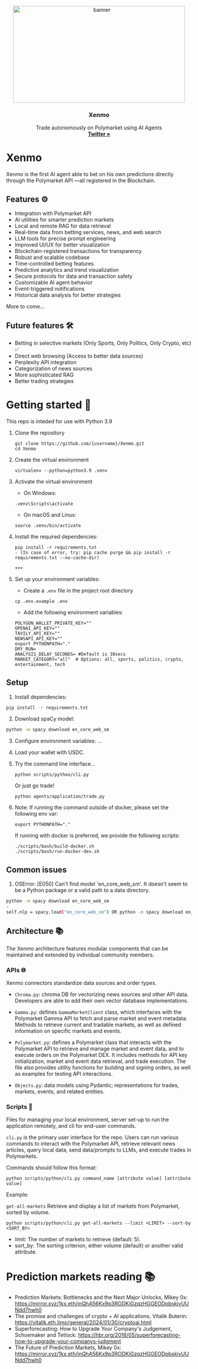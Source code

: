 <!-- PROJECT LOGO -->
<br />
<div align="center">
  <a href="https://github.com/polymarket/agents">
    <img src="public/0110(1)/0110(1).gif" alt="banner" width="466" height="262">
  </a>

<h3 align="center">Xenmo</h3>

  <p align="center">
    Trade autonomously on Polymarket using AI Agents
    <br />
    <a href="https://twitter.com/Xenmo_ai"><strong>Twitter »</strong></a>
  </p>
</div>


<!-- CONTENT -->
# Xenmo

Xenmo is the first AI agent able to bet on his own predictions directly through the Polymarket API —all registered in the Blockchain.


## Features ⚙️

- Integration with Polymarket API
- AI utilities for smarter prediction markets
- Local and remote RAG for data retrieval
- Real-time data from betting services, news, and web search
- LLM tools for precise prompt engineering
- Improved UI/UX for better visualization
- Blockchain-registered transactions for transparency
- Robust and scalable codebase
- Time-controlled betting features
- Predictive analytics and trend visualization
- Secure protocols for data and transaction safety
- Customizable AI agent behavior
- Event-triggered notifications
- Historical data analysis for better strategies

More to come...

## Future features 🛠️

- Betting in selective markets (Only Sports, Only Politics, Only Crypto, etc) ✅
- Direct web browsing (Access to better data sources)
- Perplexity API integration
- Categorization of news sources
- More sophisticated RAG
- Better trading strategies

# Getting started 🚀

This repo is inteded for use with Python 3.9

1. Clone the repository

   ```
   git clone https://github.com/{username}/Xenmo.git
   cd Xenmo
   ```

2. Create the virtual environment

   ```
   virtualenv --python=python3.9 .venv
   ```

3. Activate the virtual environment

   - On Windows:

   ```
   .venv\Scripts\activate
   ```

   - On macOS and Linux:

   ```
   source .venv/bin/activate
   ```

4. Install the required dependencies:

   ```
   pip install -r requirements.txt
   - (In case of error, try: pip cache purge && pip install -r requirements.txt --no-cache-dir)

   +++

   ```
5. Set up your environment variables:

   - Create a `.env` file in the project root directory

   ```
   cp .env.example .env
   ```

   - Add the following environment variables:

   ```
   POLYGON_WALLET_PRIVATE_KEY=""
   OPENAI_API_KEY=""
   TAVILY_API_KEY=""
   NEWSAPI_API_KEY=""
   export PYTHONPATH="."
   DRY_RUN=
   ANALYSIS_DELAY_SECONDS= #Default is 30secs
   MARKET_CATEGORY="all"  # Options: all, sports, politics, crypto, entertainment, tech
   ```

## Setup

1. Install dependencies:
```bash
pip install -r requirements.txt
```

2. Download spaCy model:
```bash
python -m spacy download en_core_web_sm
```

3. Configure environment variables:
...

4. Load your wallet with USDC.

5. Try the command line interface...

   ```
   python scripts/python/cli.py
   ```

   Or just go trade! 

   ```
   python agents/application/trade.py
   ```

6. Note: If running the command outside of docker, please set the following env var:

   ```
   export PYTHONPATH="."
   ```

   If running with docker is preferred, we provide the following scripts:

   ```
   ./scripts/bash/build-docker.sh
   ./scripts/bash/run-docker-dev.sh
   ```

## Common issues

1. OSError: [E050] Can't find model 'en_core_web_sm'. It doesn't seem to be
a Python package or a valid path to a data directory.
```bash
python -m spacy download en_core_web_sm
-
self.nlp = spacy.load("en_core_web_sm") OR python -m spacy download en_core_web_sm
```

## Architecture 📚

The Xenmo architecture features modular components that can be maintained and extended by individual community members.

### APIs 🌐

Xenmo connectors standardize data sources and order types.

- `Chroma.py`: chroma DB for vectorizing news sources and other API data. Developers are able to add their own vector database implementations.

- `Gamma.py`: defines `GammaMarketClient` class, which interfaces with the Polymarket Gamma API to fetch and parse market and event metadata. Methods to retrieve current and tradable markets, as well as defined information on specific markets and events.

- `Polymarket.py`: defines a Polymarket class that interacts with the Polymarket API to retrieve and manage market and event data, and to execute orders on the Polymarket DEX. It includes methods for API key initialization, market and event data retrieval, and trade execution. The file also provides utility functions for building and signing orders, as well as examples for testing API interactions.

- `Objects.py`: data models using Pydantic; representations for trades, markets, events, and related entities.

### Scripts 📜

Files for managing your local environment, server set-up to run the application remotely, and cli for end-user commands.

`cli.py` is the primary user interface for the repo. Users can run various commands to interact with the Polymarket API, retrieve relevant news articles, query local data, send data/prompts to LLMs, and execute trades in Polymarkets.

Commands should follow this format:

`python scripts/python/cli.py command_name [attribute value] [attribute value]`

Example:

`get-all-markets`
Retrieve and display a list of markets from Polymarket, sorted by volume.

   ```
   python scripts/python/cli.py get-all-markets --limit <LIMIT> --sort-by <SORT_BY>
   ```

- limit: The number of markets to retrieve (default: 5).
- sort_by: The sorting criterion, either volume (default) or another valid attribute.

# Prediction markets reading 📚

- Prediction Markets: Bottlenecks and the Next Major Unlocks, Mikey 0x: https://mirror.xyz/1kx.eth/jnQhA56Kx9p3RODKiGzqzHGGEODpbskivUUNdd7hwh0
- The promise and challenges of crypto + AI applications, Vitalik Buterin: https://vitalik.eth.limo/general/2024/01/30/cryptoai.html
- Superforecasting: How to Upgrade Your Company's Judgement, Schoemaker and Tetlock: https://hbr.org/2016/05/superforecasting-how-to-upgrade-your-companys-judgment
- The Future of Prediction Markets, Mikey 0x: https://mirror.xyz/1kx.eth/jnQhA56Kx9p3RODKiGzqzHGGEODpbskivUUNdd7hwh0
